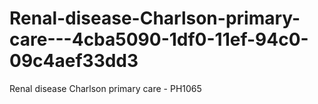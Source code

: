 # Renal-disease-Charlson-primary-care---4cba5090-1df0-11ef-94c0-09c4aef33dd3
Renal disease Charlson primary care - PH1065
